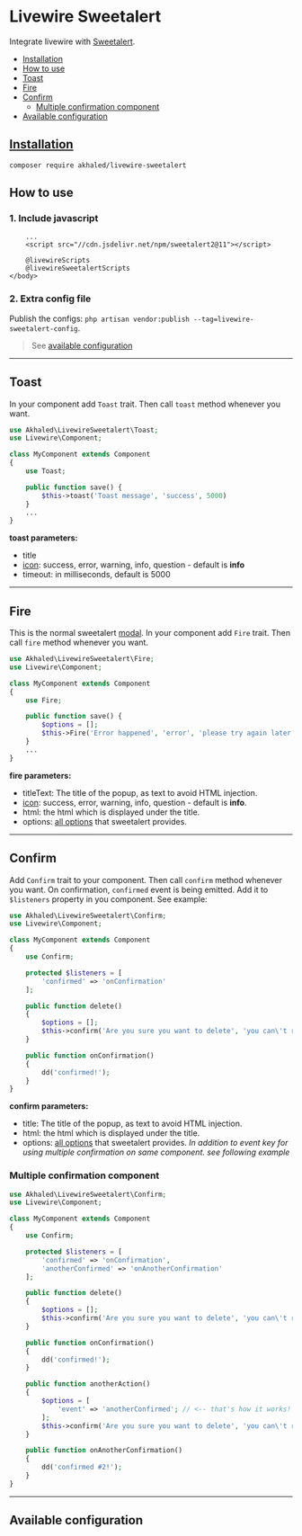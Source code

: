 # Livewire Sweetalert <!-- omit in toc -->

Integrate livewire with [Sweetalert](https://sweetalert2.github.io/).

- [Installation](#installation)
- [How to use](#how-to-use)
- [Toast](#toast)
- [Fire](#fire)
- [Confirm](#confirm)
  - [Multiple confirmation component](#multiple-confirmation-component)
- [Available configuration](#available-configuration)

## [Installation](https://packagist.org/packages/akhaled/livewire-sweetalert)

`composer require akhaled/livewire-sweetalert`

## How to use

### 1. Include javascript<!-- omit in toc -->

```blade
    ...
    <script src="//cdn.jsdelivr.net/npm/sweetalert2@11"></script>

    @livewireScripts
    @livewireSweetalertScripts
</body>
```

### 2. Extra config file<!-- omit in toc -->

Publish the configs: `php artisan vendor:publish --tag=livewire-sweetalert-config`.
> See [available configuration](#available-configuration)

---

## Toast

In your component add `Toast` trait. Then call `toast` method whenever you want.

```php
use Akhaled\LivewireSweetalert\Toast;
use Livewire\Component;

class MyComponent extends Component
{
    use Toast;

    public function save() {
        $this->toast('Toast message', 'success', 5000)
    }
    ...
}
```

**toast parameters:**

- title
- [icon](https://sweetalert2.github.io/#icons): success, error, warning, info, question - default is **info**
- timeout: in milliseconds, default is 5000

---

## Fire

This is the normal sweetalert [modal](https://sweetalert2.github.io/#examples). In your component add `Fire` trait. Then call `fire` method whenever you want.

```php
use Akhaled\LivewireSweetalert\Fire;
use Livewire\Component;

class MyComponent extends Component
{
    use Fire;

    public function save() {
        $options = [];
        $this->Fire('Error happened', 'error', 'please try again later', $options)
    }
    ...
}
```

**fire parameters:**

- titleText: The title of the popup, as text to avoid HTML injection.
- [icon](https://sweetalert2.github.io/#icons): success, error, warning, info, question - default is **info**.
- html: the html which is displayed under the title.
- options: [all options](https://sweetalert2.github.io/#configuration) that sweetalert provides.

---

## Confirm

Add `Confirm` trait to your component. Then call `confirm` method whenever you want. On confirmation, `confirmed` event is being emitted. Add it to `$listeners` property in you component. See example:

```php
use Akhaled\LivewireSweetalert\Confirm;
use Livewire\Component;

class MyComponent extends Component
{
    use Confirm;

    protected $listeners = [
        'confirmed' => 'onConfirmation'
    ];

    public function delete()
    {
        $options = [];
        $this->confirm('Are you sure you want to delete', 'you can\'t revert that', $options);
    }

    public function onConfirmation()
    {
        dd('confirmed!');
    }
}
```

**confirm parameters:**

- title: The title of the popup, as text to avoid HTML injection.
- html: the html which is displayed under the title.
- options: [all options](https://sweetalert2.github.io/#configuration) that sweetalert provides. _In addition to event key for using multiple confirmation on same component. see following example_

### Multiple confirmation component

```php
use Akhaled\LivewireSweetalert\Confirm;
use Livewire\Component;

class MyComponent extends Component
{
    use Confirm;

    protected $listeners = [
        'confirmed' => 'onConfirmation',
        'anotherConfirmed' => 'onAnotherConfirmation'
    ];

    public function delete()
    {
        $options = [];
        $this->confirm('Are you sure you want to delete', 'you can\'t revert that', $options)
    }

    public function onConfirmation()
    {
        dd('confirmed!');
    }

    public function anotherAction()
    {
        $options = [
            'event' => 'anotherConfirmed'; // <-- that's how it works!
        ];
        $this->confirm('Are you sure you want to delete', 'you can\'t revert that', $options)
    }

    public function onAnotherConfirmation()
    {
        dd('confirmed #2!');
    }
}
```

---

## Available configuration

